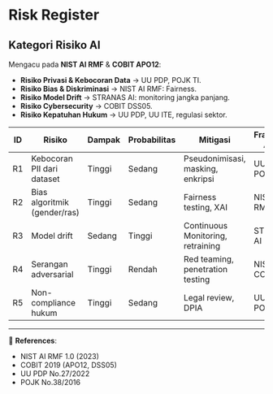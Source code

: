 # Risk Register

## Kategori Risiko AI
Mengacu pada **NIST AI RMF** & **COBIT APO12**:

- **Risiko Privasi & Kebocoran Data** → UU PDP, POJK TI.
- **Risiko Bias & Diskriminasi** → NIST AI RMF: Fairness.
- **Risiko Model Drift** → STRANAS AI: monitoring jangka panjang.
- **Risiko Cybersecurity** → COBIT DSS05.
- **Risiko Kepatuhan Hukum** → UU PDP, UU ITE, regulasi sektor.

| ID | Risiko | Dampak | Probabilitas | Mitigasi | Framework Acuan |
|----|--------|---------|--------------|----------|-----------------|
| R1 | Kebocoran PII dari dataset | Tinggi | Sedang | Pseudonimisasi, masking, enkripsi | UU PDP, POJK |
| R2 | Bias algoritmik (gender/ras) | Tinggi | Sedang | Fairness testing, XAI | NIST AI RMF |
| R3 | Model drift | Sedang | Tinggi | Continuous Monitoring, retraining | STRANAS AI |
| R4 | Serangan adversarial | Tinggi | Rendah | Red teaming, penetration testing | NIST, COBIT |
| R5 | Non-compliance hukum | Tinggi | Sedang | Legal review, DPIA | UU PDP, POJK |

---
📖 **References**:
- NIST AI RMF 1.0 (2023)
- COBIT 2019 (APO12, DSS05)
- UU PDP No.27/2022
- POJK No.38/2016
